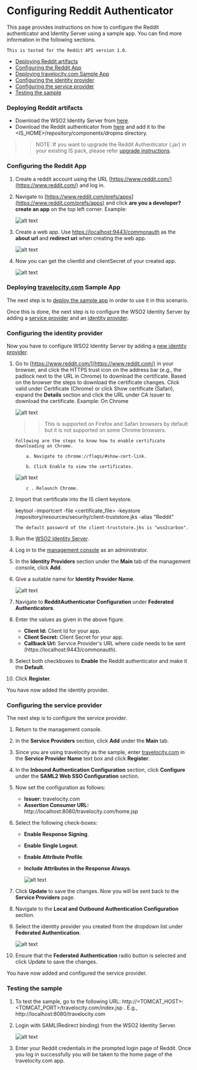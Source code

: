 # Configuring Reddit Authenticator

 This page provides instructions on how to configure the Reddit authenticator and Identity Server using a sample app. You can find more information in the following sections.
 ````
This is tested for the Reddit API version 1.0.
 ````
 
* [Deploying Reddit artifacts](#deploying-reddit-artifacts)
* [Configuring the Reddit App](#configuring-the-reddit-app)
* [Deploying travelocity.com Sample App](#deploying-travelocitycom-sample-app)
* [Configuring the identity provider](#configuring-the-identity-provider)
* [Configuring the service provider](#configuring-the-service-provider)
* [Testing the sample](#testing-the-sample)

### Deploying Reddit artifacts
 * Download the WSO2 Identity Server from [here](https://wso2.com/identity-and-access-management).
 * Download the Reddit authenticator from [here](https://store.wso2.com/store/assets/isconnector/details/45092602-8b7b-4f29-9d66-cc5b39990907) and add it to the <IS_HOME>/repository/components/dropins directory.

 >> NOTE :If you want to upgrade the Reddit Authenticator (.jar) in your existing IS pack, please refer [upgrade instructions](https://docs.wso2.com/display/ISCONNECTORS/Upgrading+an+Authenticator).

### Configuring the Reddit App
 1. Create a reddit account using the URL [https://www.reddit.com/](https://www.reddit.com/) and log in.
     
 2. Navigate to [https://www.reddit.com/prefs/apps](https://www.reddit.com/prefs/apps) and click **are you a developer?create an app** on the top left corner.
    Example:

    ![alt text](images/app.png)
 3. Create a web app.
    Use [https://localhost:9443/commonauth](https://localhost:9443/commonauth) as the **about url** and **redirect uri** when creating the web app.

    ![alt text](images/redd.png)
 4. Now you can get the clientId and clientSecret of your created app.

    ![alt text](images/red2.png)

### Deploying [travelocity.com](https://www.travelocity.com/) Sample App
    
   The next step is to [deploy the sample app](sampleApp.md) in order to use it in this scenario.

   Once this is done, the next step is to configure the WSO2 Identity Server by adding a [service provider](https://docs.wso2.com/display/IS530/Adding+and+Configuring+a+Service+Provider) and an [identity provider](https://docs.wso2.com/display/IS530/Adding+and+Configuring+an+Identity+Provider).

### Configuring the identity provider
Now you have to configure WSO2 Identity Server by adding a [new identity provider](https://docs.wso2.com/display/IS530/Adding+and+Configuring+an+Identity+Provider).
 1. Go to [https://www.reddit.com/](https://www.reddit.com/) in your browser, and click the HTTPS trust icon on the address bar (e.g., the padlock next to the URL in Chrome) to download the certificate.
    Based on the  browser the steps to download the certificate changes. Click valid under Certificate (Chrome) or click Show certificate (Safari), expand the **Details** section and click the URL under CA Issuer to download the certificate.
    Example: On Chrome

    ![alt text](images/cert.png)


    >> This is supported on Firefox and Safari browsers by default but it is not supported on some Chrome browsers.

        Following are the steps to know how to enable certificate downloading on Chrome.

            a. Navigate to chrome://flags/#show-cert-link.

            b. Click Enable to view the certificates.


    ![alt text](images/enable.png)

            c . Relaunch Chrome.
 2. Import that certificate into the IS client keystore.

    keytool -importcert -file <certificate_file> -keystore <IS>/repository/resources/security/client-truststore.jks -alias "Reddit"

    ```
    The default password of the client-truststore.jks is "wso2carbon".
    ```

 3. Run the [WSO2 Identity Server](https://docs.wso2.com/display/IS530/Running+the+Product).
 4. Log in to the [management console](https://docs.wso2.com/display/IS530/Getting+Started+with+the+Management+Console) as an administrator.
 5. In the **Identity Providers** section under the **Main** tab of the management console, click **Add**.
 6. Give a suitable name for **Identity Provider Name**.

    ![alt text](images/identity.png)
 7. Navigate to **RedditAuthenticator Configuration** under **Federated Authenticators**.
 8. Enter the values as given in the above figure.
    * **Client Id:** Client Id for your app.
    * **Client Secret:**  Client Secret for your app.
    * **Callback Url:** Service Provider's URL where code needs to be sent (https://localhost:9443/commonauth).
 9. Select both checkboxes to **Enable** the Reddit authenticator and make it the **Default**.
 10. Click **Register**.

You have now added the identity provider.

### Configuring the service provider
The next step is to configure the service provider.
 1. Return to the management console.
 2. In the **Service Providers** section, click **Add** under the **Main** tab.
 3. Since you are using travelocity as the sample, enter [travelocity.com](https://www.travelocity.com/) in the **Service Provider Name** text box and click **Register**.
 4. In the **Inbound Authentication Configuration** section, click **Configure** under the **SAML2 Web SSO Configuration** section.
 5. Now set the configuration as follows:
    * **Issuer:** travelocity.com
    * **Assertion Consumer URL:**  http://localhost:8080/travelocity.com/home.jsp
 6. Select the following check-boxes:
    * **Enable Response Signing**.
    * **Enable Single Logout**.
    * **Enable Attribute Profile**.
    * **Include Attributes in the Response Always**.

        ![alt text](images/serviceProvider.png)
 7. Click **Update** to save the changes. Now you will be sent back to the **Service Providers** page.
 8. Navigate to the **Local and Outbound Authentication Configuration** section.
 9. Select the identity provider you created from the dropdown list under **Federated Authentication**.

    ![alt text](images/service.png)

 10. Ensure that the **Federated Authentication** radio button is selected and click Update to save the changes.

You have now added and configured the service provider.

### Testing the sample
 
 1. To test the sample, go to the following URL: http://<TOMCAT_HOST>:<TOMCAT_PORT>/travelocity.com/index.jsp . E.g., http://localhost:8080/travelocity.com
 2. Login with SAML(Redirect binding) from the WSO2 Identity Server.

    ![alt text](images/travelocity.png)
 3. Enter your Reddit credentials in the prompted login page of Reddit. Once you log in successfully you will be taken to the home page of the travelocity.com app.

